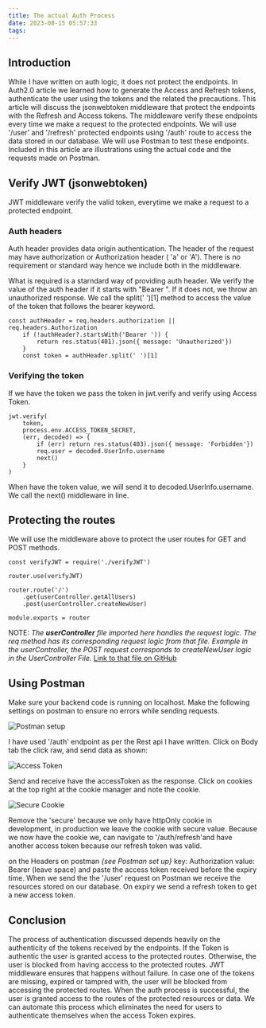 ```yaml
---
title: The actual Auth Process
date: 2023-08-15 05:57:33
tags:
---
```


## Introduction

While I have written on auth logic, it does not protect the endpoints. In Auth2.0 article we learned how to generate the Access and Refresh tokens, authenticate the user using the tokens and the related the precautions. This article will discuss the jsonwebtoken middleware that protect the endpoints with the Refresh and Access tokens. The middleware verify these endpoints every time we make a request to the protected endpoints. We will use '/user' and '/refresh' protected endpoints using '/auth' route to access the data stored in our database. We will use Postman to test these endpoints. Included in this article are illustrations using the actual code and the requests made on Postman.


## Verify JWT (jsonwebtoken)

JWT middleware verify the valid token, everytime we make a request to a protected endpoint.

### Auth headers

Auth header provides data origin authentication. The header of the request may have authorization or Authorization header ( 'a' or 'A'). There is no requirement or standard way hence we include both in the middleware.

What is required is a starndard way of providing auth header. We verify the value of the auth header if it starts with "Bearer ". If it does not, we throw an unauthorized response. We call the split(' ')[1] method to access the value of the token that follows the bearer keyword.

    const authHeader = req.headers.authorization || req.headers.Authorization
        if (!authHeader?.startsWith('Bearer ')) {
            return res.status(401).json({ message: 'Unauthorized'})
        }
        const token = authHeader.split(' ')[1]

### Verifying the token

If we have the token we pass the token in jwt.verify and verify using Access Token.

    jwt.verify(
        token,
        process.env.ACCESS_TOKEN_SECRET,
        (err, decoded) => {
            if (err) return res.status(403).json({ message: 'Forbidden'})
            req.user = decoded.UserInfo.username
            next()
        }
    )

When have the token value, we will send it to decoded.UserInfo.username. We call the next() middleware in line.

## Protecting the routes

We will use the middleware above to protect the user routes for GET and POST methods.

    const verifyJWT = require('./verifyJWT')

    router.use(verifyJWT)

    router.route('/')
        .get(userController.getAllUsers)
        .post(userController.createNewUser)

    module.exports = router

NOTE: *The ***userController*** file imported here handles the request logic. The req method has its corresponding request logic from that file. Example in the userController, the POST request corresponds to createNewUser logic in the UserController File.* [Link to that file on GitHub](https://github.com/allanmathenge/mern_stack/tree/main/controllers)

## Using Postman

Make sure your backend code is running on localhost. Make the following settings on postman to ensure no errors while sending requests.

![Postman setup](/img/postman.jpg 'Content-type: Application/json, Authorization: "Bearer "')

I have used '/auth' endpoint as per the Rest api I have written. Click on Body tab the click raw, and send data as shown:

![Access Token](/img/postman_access_token.jpg 'Access Token')

Send and receive have the accessToken as the response. Click on cookies at the top right at the cookie manager and note the cookie.

![Secure Cookie](/img/cookies_access_token.jpg 'Cookie')

Remove the 'secure' because we only have httpOnly cookie in development, in production we leave the cookie with secure value.
Because we now have the cookie we, can navigate to '/auth/refresh'and have another access token because our refresh token was valid.

on the Headers on postman *{see Postman set up}* key: Authorization  value: Bearer (leave space) and paste the access token received before the expiry time. When we send the the '/user' request on Postman we receive the resources stored on our database. On expiry we send a refresh token to get a new access token.

## Conclusion

The process of authentication discussed depends heavily on the authenticity of the tokens received by the endpoints. If the Token is authentic the user is granted access to the protected routes. Otherwise, the user is blocked from having acccess to the protected routes. JWT middleware ensures that happens without failure. In case one of the tokens are missing, expired or tampred with, the user will be blocked from accessing the protected routes. When the auth process is successful, the user is granted access to the routes of the protected resources or data. We can automate this process which eliminates the need for users to authenticate themselves when the access Token expires.

<script async src="https://talk.hyvor.com/embed/embed.js" type="module"></script>
<hyvor-talk-comments website-id="9352" page-id=""></hyvor-talk-comments>    